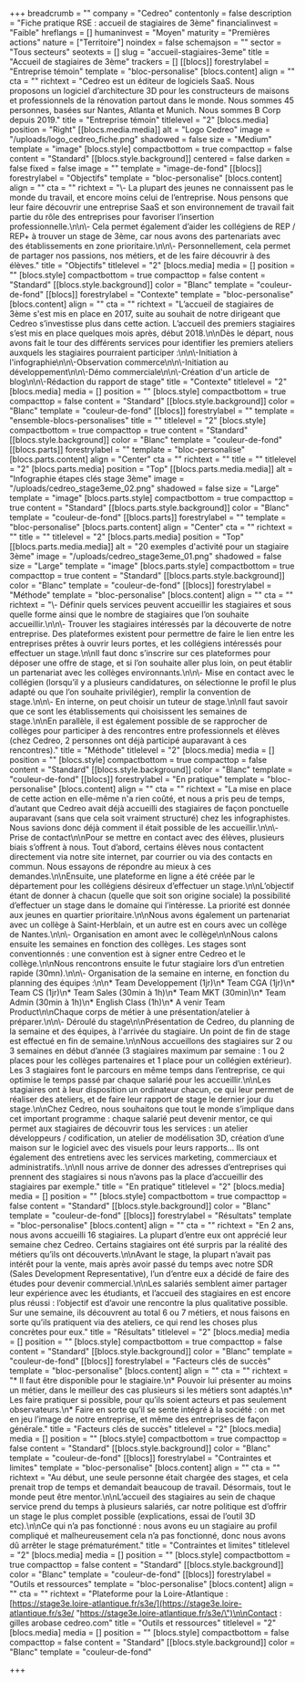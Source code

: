 +++
breadcrumb = ""
company = "Cedreo"
contentonly = false
description = "Fiche pratique RSE : accueil de stagiaires de 3ème"
financialinvest = "Faible"
hreflangs = []
humaninvest = "Moyen"
maturity = "Premières actions"
nature = ["Territoire"]
noindex = false
schemajson = ""
sector = "Tous secteurs"
seotexts = []
slug = "accueil-stagiaires-3eme"
title = "Accueil de stagiaires de 3ème"
trackers = []
[[blocs]]
forestrylabel = "Entreprise témoin"
template = "bloc-personalise"
[blocs.content]
align = ""
cta = ""
richtext = "Cedreo est un éditeur de logiciels SaaS. Nous proposons un logiciel d’architecture 3D pour les constructeurs de maisons et professionnels de la rénovation partout dans le monde. Nous sommes 45 personnes, basées sur Nantes, Atlanta et Munich. Nous sommes B Corp depuis 2019."
title = "Entreprise témoin"
titlelevel = "2"
[blocs.media]
position = "Right"
[[blocs.media.media]]
alt = "Logo Cedreo"
image = "/uploads/logo_cedreo_fiche.png"
shadowed = false
size = "Medium"
template = "image"
[blocs.style]
compactbottom = true
compacttop = false
content = "Standard"
[[blocs.style.background]]
centered = false
darken = false
fixed = false
image = ""
template = "image-de-fond"
[[blocs]]
forestrylabel = "Objectifs"
template = "bloc-personalise"
[blocs.content]
align = ""
cta = ""
richtext = "\\- La plupart des jeunes ne connaissent pas le monde du travail, et encore moins celui de l’entreprise. Nous pensons que leur faire découvrir une entreprise SaaS et son environnement de travail fait partie du rôle des entreprises pour favoriser l’insertion professionnelle.\n\n\\- Cela permet également d’aider les collégiens de REP / REP+ à trouver un stage de 3ème, car nous avons des partenariats avec des établissements en zone prioritaire.\n\n\\- Personnellement, cela permet de partager nos passions, nos métiers, et de les faire découvrir à des élèves."
title = "Objectifs"
titlelevel = "2"
[blocs.media]
media = []
position = ""
[blocs.style]
compactbottom = true
compacttop = false
content = "Standard"
[[blocs.style.background]]
color = "Blanc"
template = "couleur-de-fond"
[[blocs]]
forestrylabel = "Contexte"
template = "bloc-personalise"
[blocs.content]
align = ""
cta = ""
richtext = "L’accueil de stagiaires de 3ème s'est mis en place en 2017, suite au souhait de notre dirigeant que Cedreo s’investisse plus dans cette action. L’accueil des premiers stagiaires s’est mis en place quelques mois après, début 2018.\n\nDès le départ, nous avons fait le tour des différents services pour identifier les premiers ateliers auxquels les stagiaires pourraient participer :\n\n\\-Initiation à l'infographie\n\n\\-Observation commerce\n\n\\-Initiation au développement\n\n\\-Démo commerciale\n\n\\-Création d'un article de blog\n\n\\-Rédaction du rapport de stage"
title = "Contexte"
titlelevel = "2"
[blocs.media]
media = []
position = ""
[blocs.style]
compactbottom = true
compacttop = false
content = "Standard"
[[blocs.style.background]]
color = "Blanc"
template = "couleur-de-fond"
[[blocs]]
forestrylabel = ""
template = "ensemble-blocs-personalises"
title = ""
titlelevel = "2"
[blocs.style]
compactbottom = true
compacttop = true
content = "Standard"
[[blocs.style.background]]
color = "Blanc"
template = "couleur-de-fond"
[[blocs.parts]]
forestrylabel = ""
template = "bloc-personalise"
[blocs.parts.content]
align = "Center"
cta = ""
richtext = ""
title = ""
titlelevel = "2"
[blocs.parts.media]
position = "Top"
[[blocs.parts.media.media]]
alt = "Infographie étapes clés stage 3ème"
image = "/uploads/cedreo_stage3eme_02.png"
shadowed = false
size = "Large"
template = "image"
[blocs.parts.style]
compactbottom = true
compacttop = true
content = "Standard"
[[blocs.parts.style.background]]
color = "Blanc"
template = "couleur-de-fond"
[[blocs.parts]]
forestrylabel = ""
template = "bloc-personalise"
[blocs.parts.content]
align = "Center"
cta = ""
richtext = ""
title = ""
titlelevel = "2"
[blocs.parts.media]
position = "Top"
[[blocs.parts.media.media]]
alt = "20 exemples d'activité pour un stagiaire 3ème"
image = "/uploads/cedreo_stage3eme_01.png"
shadowed = false
size = "Large"
template = "image"
[blocs.parts.style]
compactbottom = true
compacttop = true
content = "Standard"
[[blocs.parts.style.background]]
color = "Blanc"
template = "couleur-de-fond"
[[blocs]]
forestrylabel = "Méthode"
template = "bloc-personalise"
[blocs.content]
align = ""
cta = ""
richtext = "\\- Définir quels services peuvent accueillir les stagiaires et sous quelle forme ainsi que le nombre de stagiaires que l’on souhaite accueillir.\n\n\\- Trouver les stagiaires intéressés par la découverte de notre entreprise. Des plateformes existent pour permettre de faire le lien entre les entreprises prêtes à ouvrir leurs portes, et les collégiens intéressés pour effectuer un stage.\n\nIl faut donc s’inscrire sur ces plateformes pour déposer une offre de stage, et si l’on souhaite aller plus loin, on peut établir un partenariat avec les collèges environnants.\n\n\\- Mise en contact avec le collégien (lorsqu’il y a plusieurs candidatures, on sélectionne le profil le plus adapté ou que l’on souhaite privilégier), remplir la convention de stage.\n\n\\- En interne, on peut choisir un tuteur de stage.\n\nIl faut savoir que ce sont les établissements qui choisissent les semaines de stage.\n\nEn parallèle, il est également possible de se rapprocher de collèges pour participer à des rencontres entre professionnels et élèves (chez Cedreo, 2 personnes ont déjà participé auparavant à ces rencontres)."
title = "Méthode"
titlelevel = "2"
[blocs.media]
media = []
position = ""
[blocs.style]
compactbottom = true
compacttop = false
content = "Standard"
[[blocs.style.background]]
color = "Blanc"
template = "couleur-de-fond"
[[blocs]]
forestrylabel = "En pratique"
template = "bloc-personalise"
[blocs.content]
align = ""
cta = ""
richtext = "La mise en place de cette action en elle-même n'a rien coûté, et nous a pris peu de temps, d’autant que Cedreo avait déjà accueilli des stagiaires de façon ponctuelle auparavant (sans que cela soit vraiment structuré) chez les infographistes. Nous savions donc déjà comment il était possible de les accueillir.\n\n\\- Prise de contact\n\nPour se mettre en contact avec des élèves, plusieurs biais s’offrent à nous. Tout d’abord, certains élèves nous contactent directement via notre site internet, par courrier ou via des contacts en commun. Nous essayons de répondre au mieux à ces demandes.\n\nEnsuite, une plateforme en ligne a été créée par le département pour les collégiens désireux d’effectuer un stage.\n\nL’objectif étant de donner à chacun (quelle que soit son origine sociale) la possibilité d’effectuer un stage dans le domaine qui l’intéresse. La priorité est donnée aux jeunes en quartier prioritaire.\n\nNous avons également un partenariat avec un collège à Saint-Herblain, et un autre est en cours avec un collège de Nantes.\n\n\\- Organisation en amont avec le collège\n\nNous calons ensuite les semaines en fonction des collèges. Les stages sont conventionnés : une convention est à signer entre Cedreo et le collège.\n\nNous rencontrons ensuite le futur stagiaire lors d’un entretien rapide (30mn).\n\n\\- Organisation de la semaine en interne, en fonction du planning des équipes :\n\n* Team Developpement (1jr)\n* Team CGA (1jr)\n* Team CS (1jr)\n* Team Sales (30min à 1h)\n* Team MKT (30min)\n* Team Admin (30min à 1h)\n* English Class (1h)\n* A venir Team Product\n\nChaque corps de métier à une présentation/atelier à préparer.\n\n\\- Déroulé du stage\n\nPrésentation de Cedreo, du planning de la semaine et des équipes, à l'arrivée du stagiaire. Un point de fin de stage est effectué en fin de semaine.\n\nNous accueillons des stagiaires sur 2 ou 3 semaines en début d’année (3 stagiaires maximum par semaine : 1 ou 2 places pour les collèges partenaires et 1 place pour un collégien extérieur). Les 3 stagiaires font le parcours en même temps dans l’entreprise, ce qui optimise le temps passé par chaque salarié pour les accueillir.\n\nLes stagiaires ont à leur disposition un ordinateur chacun, ce qui leur permet de réaliser des ateliers, et de faire leur rapport de stage le dernier jour du stage.\n\nChez Cedreo, nous souhaitons que tout le monde s’implique dans cet important programme : chaque salarié peut devenir mentor, ce qui permet aux stagiaires de découvrir tous les services : un atelier développeurs / codification, un atelier de modélisation 3D, création d’une maison sur le logiciel avec des visuels pour leurs rapports… Ils ont également des entretiens avec les services marketing, commerciaux et administratifs..\n\nIl nous arrive de donner des adresses d’entreprises qui prennent des stagiaires si nous n’avons pas la place d’accueillir des stagiaires par exemple."
title = "En pratique"
titlelevel = "2"
[blocs.media]
media = []
position = ""
[blocs.style]
compactbottom = true
compacttop = false
content = "Standard"
[[blocs.style.background]]
color = "Blanc"
template = "couleur-de-fond"
[[blocs]]
forestrylabel = "Résultats"
template = "bloc-personalise"
[blocs.content]
align = ""
cta = ""
richtext = "En 2 ans, nous avons accueilli 16 stagiaires. La plupart d’entre eux ont apprécié leur semaine chez Cedreo. Certains stagiaires ont été surpris par la réalité des métiers qu’ils ont découverts.\n\nAvant le stage, la plupart n’avait pas intérêt pour la vente, mais après avoir passé du temps avec notre SDR (Sales Development Representative), l’un d’entre eux a décidé de faire des études pour devenir commercial.\n\nLes salariés semblent aimer partager leur expérience avec les étudiants, et l’accueil des stagiaires en est encore plus réussi : l’objectif est d’avoir une rencontre la plus qualitative possible. Sur une semaine, ils découvrent au total 6 ou 7 métiers, et nous faisons en sorte qu’ils pratiquent via des ateliers, ce qui rend les choses plus concrètes pour eux."
title = "Résultats"
titlelevel = "2"
[blocs.media]
media = []
position = ""
[blocs.style]
compactbottom = true
compacttop = false
content = "Standard"
[[blocs.style.background]]
color = "Blanc"
template = "couleur-de-fond"
[[blocs]]
forestrylabel = "Facteurs clés de succès"
template = "bloc-personalise"
[blocs.content]
align = ""
cta = ""
richtext = "* Il faut être disponible pour le stagiaire.\n* Pouvoir lui présenter au moins un métier, dans le meilleur des cas plusieurs si les métiers sont adaptés.\n* Les faire pratiquer si possible, pour qu’ils soient acteurs et pas seulement observateurs.\n* Faire en sorte qu’il se sente intégré à la société : on met en jeu l’image de notre entreprise, et même des entreprises de façon générale."
title = "Facteurs clés de succès"
titlelevel = "2"
[blocs.media]
media = []
position = ""
[blocs.style]
compactbottom = true
compacttop = false
content = "Standard"
[[blocs.style.background]]
color = "Blanc"
template = "couleur-de-fond"
[[blocs]]
forestrylabel = "Contraintes et limites"
template = "bloc-personalise"
[blocs.content]
align = ""
cta = ""
richtext = "Au début, une seule personne était chargée des stages, et cela prenait trop de temps et demandait beaucoup de travail. Désormais, tout le monde peut être mentor.\n\nL’accueil des stagiaires au sein de chaque service prend du temps à plusieurs salariés, car notre politique est d’offrir un stage le plus complet possible (explications, essai de l’outil 3D etc).\n\nCe qui n’a pas fonctionné : nous avons eu un stagiaire au profil compliqué et malheureusement cela n’a pas fonctionné, donc nous avons dû arrêter le stage prématurément."
title = "Contraintes et limites"
titlelevel = "2"
[blocs.media]
media = []
position = ""
[blocs.style]
compactbottom = true
compacttop = false
content = "Standard"
[[blocs.style.background]]
color = "Blanc"
template = "couleur-de-fond"
[[blocs]]
forestrylabel = "Outils et ressources"
template = "bloc-personalise"
[blocs.content]
align = ""
cta = ""
richtext = "Plateforme pour la Loire-Atlantique : [https://stage3e.loire-atlantique.fr/s3e/](https://stage3e.loire-atlantique.fr/s3e/ \"https://stage3e.loire-atlantique.fr/s3e/\")\n\nContact : gilles arobase cedreo.com"
title = "Outils et ressources"
titlelevel = "2"
[blocs.media]
media = []
position = ""
[blocs.style]
compactbottom = false
compacttop = false
content = "Standard"
[[blocs.style.background]]
color = "Blanc"
template = "couleur-de-fond"

+++
